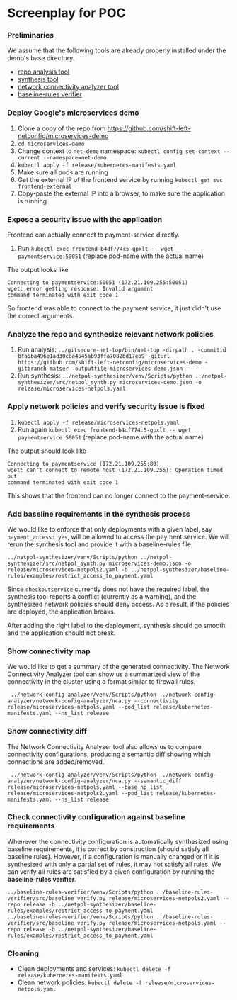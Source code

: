 # Screenplay for POC

### Preliminaries
We assume that the following tools are already properly installed under the demo's base directory.
* [repo analysis tool](https://github.com/shift-left-netconfig/cluster-topology-analyzer)
* [synthesis tool](https://github.com/shift-left-netconfig/netpol-synthesizer)
* [network connectivity analyzer tool](https://github.com/shift-left-netconfig/network-config-analyzer)
* [baseline-rules verifier](https://github.com/shift-left-netconfig/baseline-rules-verifier)

### Deploy Google's microservices demo
1. Clone a copy of the repo from https://github.com/shift-left-netconfig/microservices-demo
1. `cd microservices-demo`
1. Change context to `net-demo` namespace: `kubectl config set-context --current --namespace=net-demo`
1. `kubectl apply -f release/kubernetes-manifests.yaml`
1. Make sure all pods are running
1. Get the external IP of the frontend service by running `kubectl get svc frontend-external`
1. Copy-paste the external IP into a browser, to make sure the application is running

### Expose a security issue with the application
Frontend can actually connect to payment-service directly.
1. Run `kubectl exec frontend-b4df774c5-gpxlt -- wget paymentservice:50051` (replace pod-name with the actual name)

The output looks like
```
Connecting to paymentservice:50051 (172.21.109.255:50051)
wget: error getting response: Invalid argument
command terminated with exit code 1
```
So frontend was able to connect to the payment service, it just didn't use the correct arguments.

### Analyze the repo and synthesize relevant network policies

1. Run analysis: `../gitsecure-net-top/bin/net-top -dirpath . -commitid bfa5ba496e1ad30cba4545ab93ffa7082bd17eb9 -giturl https://github.com/shift-left-netconfig/microservices-demo -gitbranch matser -outputfile microservices-demo.json` 
2. Run synthesis: `../netpol-synthesizer/venv/Scripts/python ../netpol-synthesizer/src/netpol_synth.py microservices-demo.json -o release/microservices-netpols.yaml`

### Apply network policies and verify security issue is fixed

1. `kubectl apply -f release/microservices-netpols.yaml`
1. Run again `kubectl exec frontend-b4df774c5-gpxlt -- wget paymentservice:50051` (replace pod-name with the actual name)

The output should look like
```
Connecting to paymentservice (172.21.109.255:80)
wget: can't connect to remote host (172.21.109.255): Operation timed out
command terminated with exit code 1
```
This shows that the frontend can no longer connect to the payment-service.

### Add baseline requirements in the synthesis process

We would like to enforce that only deployments with a given label, say `payment_access: yes`,
will be allowed to access the payment service.
We will rerun the synthesis tool and provide it with a baseline-rules file:
```
../netpol-synthesizer/venv/Scripts/python ../netpol-synthesizer/src/netpol_synth.py microservices-demo.json -o release/microservices-netpols2.yaml -b ../netpol-synthesizer/baseline-rules/examples/restrict_access_to_payment.yaml
```

Since `checkoutservice` currently does not have the required label, the synthesis tool reports a conflict (currently as a warning), and the synthesized network policies should deny access. As a result, if the policies are deployed, the application breaks.

After adding the right label to the deployment, synthesis should go smooth, and the application should not break.

### Show connectivity map

We would like to get a summary of the generated connectivity. The Network Connectivity Analyzer tool can show us a summarized view of the connectivity in the cluster using a format similar to firewall rules.
```
 ../network-config-analyzer/venv/Scripts/python ../network-config-analyzer/network-config-analyzer/nca.py --connectivity release/microservices-netpols.yaml --pod_list release/kubernetes-manifests.yaml --ns_list release
```

### Show connectivity diff
The Network Connectivity Analyzer tool also allows us to compare connectivity configurations, producing a semantic diff showing which connections are added/removed.
```
 ../network-config-analyzer/venv/Scripts/python ../network-config-analyzer/network-config-analyzer/nca.py --semantic_diff release/microservices-netpols.yaml --base_np_list release/microservices-netpols2.yaml --pod_list release/kubernetes-manifests.yaml --ns_list release
```

### Check connectivity configuration against baseline requirements
Whenever the connectivity configuration is automatically synthesized using baseline requirements, it is correct by construction (should satisfy all baseline rules). However, if a configuration is manually changed or if it is synthesized with only a partial set of rules, it may not satisfy all rules. We can verify all rules are satisfied by a given configuration by running the **baseline-rules verifier**.
```
../baseline-rules-verifier/venv/Scripts/python ../baseline-rules-verifier/src/baseline_verify.py release/microservices-netpols2.yaml --repo release -b ../netpol-synthesizer/baseline-rules/examples/restrict_access_to_payment.yaml
../baseline-rules-verifier/venv/Scripts/python ../baseline-rules-verifier/src/baseline_verify.py release/microservices-netpols.yaml --repo release -b ../netpol-synthesizer/baseline-rules/examples/restrict_access_to_payment.yaml
```


### Cleaning
* Clean deployments and services: `kubectl delete -f release/kubernetes-manifests.yaml`
* Clean network policies: `kubectl delete -f release/microservices-netpols.yaml`
